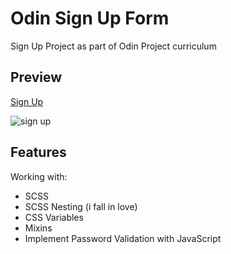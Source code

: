 # Odin Sign Up Form

Sign Up Project as part of Odin Project curriculum

## Preview

[Sign Up](https://ena0berzerk.github.io/personal-blog)

![sign up](https://github.com/ena0berzerk/odin-sign-up-form/assets/110235307/02198e75-0006-47c7-a333-68539b93b38b)

## Features

Working with:
- SCSS
- SCSS Nesting (i fall in love)
- CSS Variables
- Mixins
- Implement Password Validation with JavaScript
